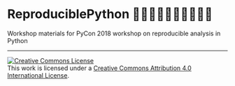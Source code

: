 # ReproduciblePython  🐍👩🏻‍💻👨🏾‍💻👩🏽‍💻

Workshop materials for PyCon 2018 workshop on reproducible analysis in Python 




 ---
 <a rel="license" href="http://creativecommons.org/licenses/by/4.0/"><img alt="Creative Commons License" style="border-width:0" src="https://i.creativecommons.org/l/by/4.0/88x31.png" /></a><br />This work is licensed under a <a rel="license" href="http://creativecommons.org/licenses/by/4.0/">Creative Commons Attribution 4.0 International License</a>.
 
 
